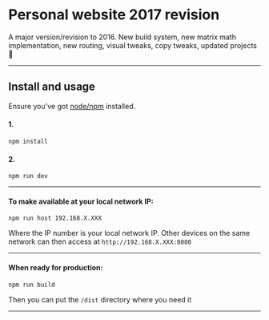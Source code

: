 # Personal website 2017 revision

A major version/revision to 2016. New build system, new matrix math implementation, new routing, visual tweaks, copy tweaks, updated projects :beer:

---

## Install and usage

Ensure you've got [node/npm](https://nodejs.org/en/) installed.

#### 1.
```
npm install
```

#### 2. 
```
npm run dev
```

---

#### To make available at your local network IP:
```
npm run host 192.168.X.XXX
```
Where the IP number is your local network IP. Other devices on the same network can then access at `http://192.168.X.XXX:8080` 

---

#### When ready for production:
```
npm run build
```
Then you can put the `/dist` directory where you need it

---

